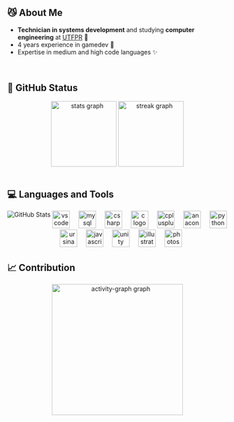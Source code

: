## 😼 About Me

 - **Technician in systems development** and studying **computer engineering** at [UTFPR](https://www.utfpr.edu.br/) 📓
 - 4 years experience in gamedev 👾
 - Expertise in medium and high code languages ✨

</br>

## 🌟 GitHub Status

<div align="center">
  <img src="https://github-readme-stats.vercel.app/api?username=BepittoMaquiavel&hide_title=false&hide_rank=false&show_icons=true&include_all_commits=true&count_private=true&disable_animations=false&theme=react&locale=en&hide_border=false&order=1" height="150" alt="stats graph"  />
  <img src="https://streak-stats.demolab.com?user=BepittoMaquiavel&locale=en&mode=daily&theme=react&hide_border=false&border_radius=5&order=3" height="150" alt="streak graph"  />
</div>
  
</br>

## 💻 Languages and Tools 

<div>
  <img src="https://github-readme-stats.vercel.app/api/top-langs/?username=BepittoMaquiavel&theme=radical&count_private=false&layout=donut&hide_title=true&" alt="GitHub Stats" align="left">
</div>

<div align="center">
  <img src="https://cdn.jsdelivr.net/gh/devicons/devicon/icons/vscode/vscode-original.svg" height="40" alt="vscode logo"  />
  <img width="12" />
  <img src="https://cdn.jsdelivr.net/gh/devicons/devicon/icons/mysql/mysql-original.svg" height="40" alt="mysql logo"  />
  <img width="12" />
  <img src="https://cdn.jsdelivr.net/npm/simple-icons@3.13.0/icons/csharp.svg" height="40" alt="csharp logo"  />
  <img width="12" />
  <img src="https://cdn.jsdelivr.net/npm/simple-icons@3.13.0/icons/c.svg" height="40" alt="c logo"  />
  <img width="12" />
  <img src="https://cdn.jsdelivr.net/npm/simple-icons@3.13.0/icons/cplusplus.svg" height="40" alt="cplusplus logo"  />
  <img width="12" />
  <img src="https://cdn.jsdelivr.net/npm/simple-icons@3.13.0/icons/anaconda.svg" height="40" alt="anaconda logo"  />
  <img width="12" />
  <img src="https://cdn.jsdelivr.net/npm/simple-icons@3.13.0/icons/python.svg" height="40" alt="python logo"  />
  <img width="12" />
  <img src="https://www.ursinaengine.org/ursina_logo_wireframe.webp" height="40" alt="ursina logo"  />
  <img width="12" />
  <img src="https://cdn.jsdelivr.net/npm/simple-icons@3.13.0/icons/javascript.svg" height="40" alt="javascript logo"  />
  <img width="12" />
  <img src="https://cdn.jsdelivr.net/npm/simple-icons@3.13.0/icons/unity.svg" height="40" alt="unity logo"  />
  <img width="12" />
  <img src="https://cdn.jsdelivr.net/gh/devicons/devicon/icons/illustrator/illustrator-plain.svg" height="40" alt="illustrator logo"  />
  <img width="12" />
  <img src="https://cdn.jsdelivr.net/gh/devicons/devicon/icons/photoshop/photoshop-plain.svg" height="40" alt="photoshop logo"  />
</div>

## 📈 Contribution

<div align="center">
  <img src="https://github-readme-activity-graph.vercel.app/graph?username=BepittoMaquiavel&radius=16&theme=react&area=true&order=5" height="300" alt="activity-graph graph"  />
</div>
